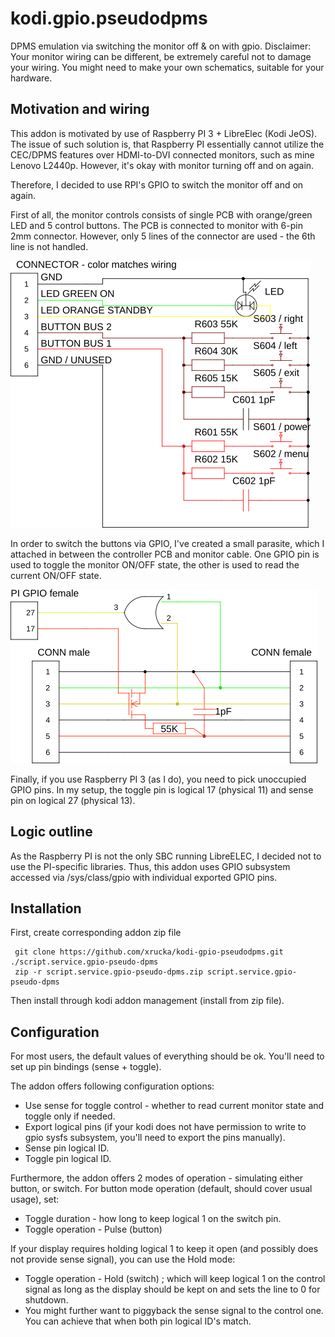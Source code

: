 # kodi.gpio.pseudodpms

DPMS emulation via switching the monitor off & on with gpio.
Disclaimer: Your monitor wiring can be different, be extremely
careful not to damage your wiring. You might need to make your
own schematics, suitable for your hardware.

## Motivation and wiring

This addon is motivated by use of Raspberry PI 3 + LibreElec (Kodi JeOS).
The issue of such solution is, that Raspberry PI essentially cannot
utilize the CEC/DPMS features over HDMI-to-DVI connected monitors,
such as mine Lenovo L2440p. However, it's okay with monitor turning
off and on again. 

Therefore, I decided to use RPI's GPIO to switch the monitor off and on again.

First of all, the monitor controls consists of single PCB with 
orange/green LED and 5 control buttons. The PCB is connected to monitor
with 6-pin 2mm connector. However, only 5 lines of the connector are
used - the 6th line is not handled.

![Controller board circuit schematics](resources/display_ctl.png)

In order to switch the buttons via GPIO, I've created a small parasite,
which I attached in between the controller PCB and monitor cable.
One GPIO pin is used to toggle the monitor ON/OFF state, the other
is used to read the current ON/OFF state.

![GPIO parasite for controlling the monitor](resources/parazite.png)

Finally, if you use Raspberry PI 3 (as I do), you need to pick unoccupied
GPIO pins. In my setup, the toggle pin is logical 17 (physical 11)
and sense pin on logical 27 (physical 13).

## Logic outline
As the Raspberry PI is not the only SBC running LibreELEC, I decided not
to use the PI-specific libraries. Thus, this addon uses GPIO subsystem
accessed via /sys/class/gpio with individual exported GPIO pins.

## Installation
First, create corresponding addon zip file
```
 git clone https://github.com/xrucka/kodi-gpio-pseudodpms.git ./script.service.gpio-pseudo-dpms
 zip -r script.service.gpio-pseudo-dpms.zip script.service.gpio-pseudo-dpms
```

Then install through kodi addon management (install from zip file).

## Configuration
For most users, the default values of everything should be ok.
You'll need to set up pin bindings (sense + toggle).

The addon offers following configuration options:
* Use sense for toggle control - whether to read current monitor state
and toggle only if needed.
* Export logical pins (if your kodi does not have permission to write
to gpio sysfs subsystem, you'll need to export the pins manually).
* Sense pin logical ID.
* Toggle pin logical ID.

Furthermore, the addon offers 2 modes of operation - simulating either
button, or switch. For button mode operation (default, should cover
usual usage), set:

* Toggle duration - how long to keep logical 1 on the switch pin.
* Toggle operation - Pulse (button)

If your display requires holding logical 1 to keep it open (and possibly
does not provide sense signal), you can use the Hold mode:

* Toggle operation - Hold (switch) ; which will keep logical 1 on the
control signal as long as the display should be kept on and sets the line
to 0 for shutdown.
* You might further want to piggyback the sense signal to the control
one. You can achieve that when both pin logical ID's match.

